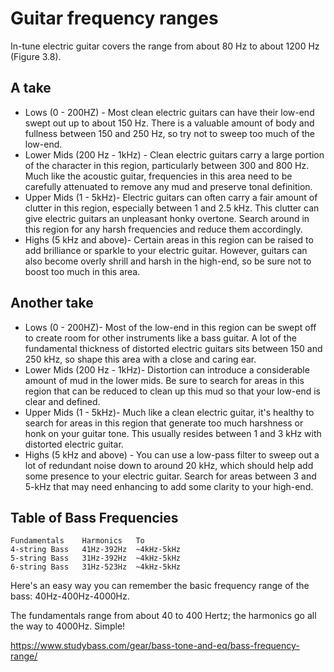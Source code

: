 # Guitar frequency ranges

In-tune electric guitar covers the range from about 80 Hz to about 1200 Hz (Figure 3.8).


## A take

* Lows (0 - 200HZ) - Most clean electric guitars can have their low-end swept out up to about 150 Hz. There is a valuable amount of body and fullness between 150 and 250 Hz, so try not to sweep too much of the low-end.
* Lower Mids (200 Hz - 1kHz) - Clean electric guitars carry a large portion of the character in this region, particularly between 300 and 800 Hz. Much like the acoustic guitar, frequencies in this area need to be carefully attenuated to remove any mud and preserve tonal definition.
* Upper Mids (1 - 5kHz)- Electric guitars can often carry a fair amount of clutter in this region, especially between 1 and 2.5 kHz. This clutter can give electric guitars an unpleasant honky overtone. Search around in this region for any harsh frequencies and reduce them accordingly.
* Highs (5 kHz and above)- Certain areas in this region can be raised to add brilliance or sparkle to your electric guitar. However, guitars can also become overly shrill and harsh in the high-end, so be sure not to boost too much in this area.

## Another take

* Lows (0 - 200HZ)- Most of the low-end in this region can be swept off to create room for other instruments like a bass guitar. A lot of the fundamental thickness of distorted electric guitars sits between 150 and 250 kHz, so shape this area with a close and caring ear.
* Lower Mids (200 Hz - 1kHz)- Distortion can introduce a considerable amount of mud in the lower mids. Be sure to search for areas in this region that can be reduced to clean up this mud so that your low-end is clear and defined.
* Upper Mids (1 - 5kHz)- Much like a clean electric guitar, it's healthy to search for areas in this region that generate too much harshness or honk on your guitar tone. This usually resides between 1 and 3 kHz with distorted electric guitar.
* Highs (5 kHz and above) - You can use a low-pass filter to sweep out a lot of redundant noise down to around 20 kHz, which should help add some presence to your electric guitar. Search for areas between 3 and 5-kHz that may need enhancing to add some clarity to your high-end.

## Table of Bass Frequencies

```
Fundamentals	Harmonics   To
4-string Bass	41Hz-392Hz	~4kHz-5kHz
5-string Bass	31Hz-392Hz	~4kHz-5kHz
6-string Bass	31Hz-523Hz	~4kHz-5kHz
```

Here's an easy way you can remember the basic frequency range of the bass: 40Hz-400Hz-4000Hz.

The fundamentals range from about 40 to 400 Hertz; the harmonics go all the way to 4000Hz. Simple!

https://www.studybass.com/gear/bass-tone-and-eq/bass-frequency-range/